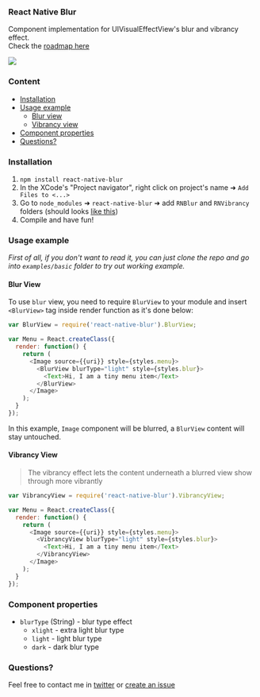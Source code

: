 ### React Native Blur
Component implementation for UIVisualEffectView's blur and vibrancy effect.<br>
Check the [roadmap here](https://github.com/Kureev/react-native-blur/issues/1)

<img src='http://oi62.tinypic.com/8x4u94.jpg' />

### Content
- [Installation](#installation)
- [Usage example](#usage-example)
  - [Blur view](#blur-view)
  - [Vibrancy view](#vibrancy-view)
- [Component properties](#component-properties)
- [Questions?](#questions)

### Installation
1. `npm install react-native-blur`
2. In the XCode's "Project navigator", right click on project's name ➜ `Add Files to <...>`
3. Go to `node_modules` ➜ `react-native-blur` ➜ add `RNBlur` and `RNVibrancy` folders (should looks [like this](https://cloud.githubusercontent.com/assets/2273613/8785102/b64460d2-2f25-11e5-8ec1-912e9a6e0bc8.png))
4. Compile and have fun!

### Usage example
*First of all, if you don't want to read it, you can just clone the repo and go into `examples/basic` folder to try out working example.*

#### Blur View
To use `blur` view, you need to require `BlurView` to your module and insert `<BlurView>` tag inside render function as it's done below:
```javascript
var BlurView = require('react-native-blur').BlurView;

var Menu = React.createClass({
  render: function() {
    return (
      <Image source={{uri}} style={styles.menu}>
        <BlurView blurType="light" style={styles.blur}>
          <Text>Hi, I am a tiny menu item</Text>
        </BlurView>
      </Image>
    );
  }
});
```

In this example, `Image` component will be blurred, a `BlurView` content will stay untouched.

#### Vibrancy View
> The vibrancy effect lets the content underneath a blurred view show through more vibrantly

```javascript
var VibrancyView = require('react-native-blur').VibrancyView;

var Menu = React.createClass({
  render: function() {
    return (
      <Image source={{uri}} style={styles.menu}>
        <VibrancyView blurType="light" style={styles.blur}>
          <Text>Hi, I am a tiny menu item</Text>
        </VibrancyView>
      </Image>
    );
  }
});
```

### Component properties
- `blurType` (String) - blur type effect
  - `xlight` - extra light blur type
  - `light` - light blur type
  - `dark` - dark blur type

### Questions?
Feel free to contact me in [twitter](https://twitter.com/kureevalexey) or [create an issue](https://github.com/Kureev/react-native-blur/issues/new)
